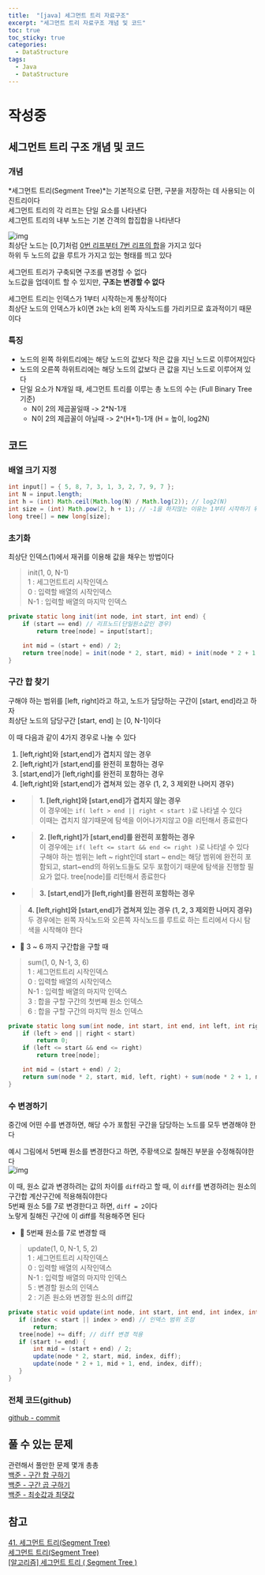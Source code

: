 ```yaml
---
title:  "[java] 세그먼트 트리 자료구조"
excerpt: "세그먼트 트리 자료구조 개념 및 코드"
toc: true
toc_sticky: true
categories:
  - DataStructure
tags:
  - Java
  - DataStructure
---
```

# 작성중
## 세그먼트 트리 구조 개념 및 코드  
### 개념  
*세그먼트 트리(Segment Tree)*는 기본적으로 단편, 구분을 저장하는 데 사용되는 이진트리이다  
세그먼트 트리의 각 리프는 단일 요소를 나타낸다  
세그먼트 트리의 내부 노드는 기본 간격의 합집합을 나타낸다  


![img](/assets/images/post/201007-1.png)  
최상단 노드는 [0,7]처럼 <ins>0번 리프부터 7번 리프의 합</ins>을 가지고 있다  
하위 두 노드의 값을 루트가 가지고 있는 형태를 띄고 있다  

세그먼트 트리가 구축되면 구조를 변경할 수 없다  
노드값을 업데이트 할 수 있지만, **구조는 변경할 수 없다**  

세그먼트 트리는 인덱스가 1부터 시작하는게 통상적이다  
최상단 노드의 인덱스가 k이면 `2k`는 k의 왼쪽 자식노드를 가리키므로 효과적이기 때문이다  

### 특징  
- 노드의 왼쪽 하위트리에는 해당 노드의 값보다 작은 값을 지닌 노드로 이루어져있다  
- 노드의 오른쪽 하위트리에는 해당 노드의 값보다 큰 값을 지닌 노드로 이루어져 있다  
- 단일 요소가 N개일 때, 세그먼트 트리를 이루는 총 노드의 수는 (Full Binary Tree 기준)   
  * N이 2의 제곱꼴일때 -> 2*N-1개
  * N이 2의 제곱꼴이 아닐때 -> 2^(H+1)-1개 (H = 높이, log2N)  



## 코드  


### 배열 크기 지정  
```java
int input[] = { 5, 8, 7, 3, 1, 3, 2, 7, 9, 7 };
int N = input.length;
int h = (int) Math.ceil(Math.log(N) / Math.log(2)); // log2(N)
int size = (int) Math.pow(2, h + 1); // -1을 하지않는 이유는 1부터 시작하기 위해서 
long tree[] = new long[size];
```


### 초기화  
최상단 인덱스(1)에서 재귀를 이용해 값을 채우는 방법이다  
> init(1, 0, N-1)  
 > 1 : 세그먼트트리 시작인덱스  
 > 0 : 입력할 배열의 시작인덱스  
 > N-1 : 입력할 배열의 마지막 인덱스  

```java
private static long init(int node, int start, int end) {
	if (start == end) // 리프노드(단일원소값인 경우)
		return tree[node] = input[start];

	int mid = (start + end) / 2;
	return tree[node] = init(node * 2, start, mid) + init(node * 2 + 1, mid + 1, end);
}
```
### 구간 합 찾기  
구해야 하는 범위를 [left, right]라고 하고, 노드가 담당하는 구간이 [start, end]라고 하자  
최상단 노드의 담당구간 [start, end] 는 [0, N-1]이다  

이 때 다음과 같이 4가지 경우로 나눌 수 있다  

1. [left,right]와 [start,end]가 겹치지 않는 경우  
2. [left,right]가 [start,end]를 완전히 포함하는 경우  
3. [start,end]가 [left,right]를 완전히 포함하는 경우  
4. [left,right]와 [start,end]가 겹쳐져 있는 경우 (1, 2, 3 제외한 나머지 경우)  


* > **1. [left,right]와 [start,end]가 겹치지 않는 경우**  
 이 경우에는 `if( left > end || right < start )`로 나타낼 수 있다  
 이때는 겹치지 않기때문에 탐색을 이어나가지않고 0을 리턴해서 종료한다  

* > **2. [left,right]가 [start,end]를 완전히 포함하는 경우**  
 이 경우에는 `if( left <= start && end <= right )`로 나타낼 수 있다  
 구해야 하는 범위는 left ~ right인데 start ~ end는 해당 범위에 완전히 포함되고, start~end의 하위노드들도 모두 포함이기 때문에 탐색을 진행할 필요가 없다. tree[node]를 리턴해서 종료한다  

* > **3. [start,end]가 [left,right]를 완전히 포함하는 경우**  
 > **4. [left,right]와 [start,end]가 겹쳐져 있는 경우 (1, 2, 3 제외한 나머지 경우)**  
 두 경우에는 왼쪽 자식노드와 오른쪽 자식노드를 루트로 하는 트리에서 다시 탐색을 시작해야 한다  


* 💎 3 ~ 6 까지 구간합을 구할 때
> sum(1, 0, N-1, 3, 6)  
 > 1 : 세그먼트트리 시작인덱스  
 > 0 : 입력할 배열의 시작인덱스  
 > N-1 : 입력할 배열의 마지막 인덱스  
 > 3 : 합을 구할 구간의 첫번째 원소 인덱스  
 > 6 : 합을 구할 구간의 마지막 원소 인덱스  


```java
private static long sum(int node, int start, int end, int left, int right) {
	if (left > end || right < start)
		return 0;
	if (left <= start && end <= right)
		return tree[node];

	int mid = (start + end) / 2;
	return sum(node * 2, start, mid, left, right) + sum(node * 2 + 1, mid + 1, end, left, right);
}
```

### 수 변경하기  
중간에 어떤 수를 변경하면, 해당 수가 포함된 구간을 담당하는 노드를 모두 변경해야 한다  

예시 그림에서 5번째 원소를 변경한다고 하면, 주황색으로 칠해진 부분을 수정해줘야한다  
![img](/assets/images/post/201007-2.png)  


이 때, 원소 값과 변경하려는 값의 차이를 `diff`라고 할 때, 이 `diff`를 변경하려는 원소의 구간합 계산구간에 적용해줘야한다  
5번째 원소 5를 7로 변경한다고 하면, `diff = 2`이다  
노랗게 칠해진 구간에 이 diff를 적용해주면 된다  

* 💎 5번째 원소를 7로 변경할 때  
> update(1, 0, N-1, 5, 2)  
 > 1 : 세그먼트트리 시작인덱스  
 > 0 : 입력할 배열의 시작인덱스  
 > N-1 : 입력할 배열의 마지막 인덱스  
 > 5 : 변경할 원소의 인덱스  
 > 2 : 기존 원소와 변경할 원소의 diff값   


 ```java
private static void update(int node, int start, int end, int index, int diff) {
	if (index < start || index > end) // 인덱스 범위 조정
		return;
	tree[node] += diff; // diff 변경 적용
	if (start != end) {
		int mid = (start + end) / 2;
		update(node * 2, start, mid, index, diff);
		update(node * 2 + 1, mid + 1, end, index, diff);
	}
}
 ```

### 전체 코드(github)  
[github - commit](https://github.com/hongjuzzang/hongjuzzang.github.io/commit/289e67b50e66c49e1f3a2b552654fd680418e00f)  

## 풀 수 있는 문제  
관련해서 풀만한 문제 몇개 총총  
[백준 - 구간 합 구하기](https://www.acmicpc.net/problem/2042)  
[백준 - 구간 곱 구하기](https://www.acmicpc.net/problem/11505)  
[백준 - 최솟값과 최댓값](https://www.acmicpc.net/problem/2357)  


## 참고  
[41. 세그먼트 트리(Segment Tree)](https://blog.naver.com/ndb796/221282210534)  
[세그먼트 트리(Segment Tree)](https://www.acmicpc.net/blog/view/9)  
[[알고리즘] 세그먼트 트리 ( Segment Tree )](https://gintrie.tistory.com/31)